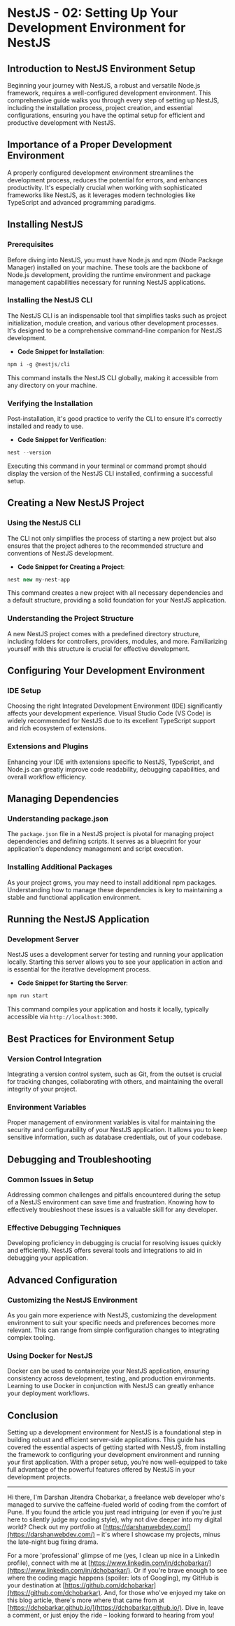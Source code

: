 # NestJS - 02: Setting Up Your Development Environment for NestJS

## Introduction to NestJS Environment Setup

Beginning your journey with NestJS, a robust and versatile Node.js framework, requires a well-configured development environment. This comprehensive guide walks you through every step of setting up NestJS, including the installation process, project creation, and essential configurations, ensuring you have the optimal setup for efficient and productive development with NestJS.

## Importance of a Proper Development Environment

A properly configured development environment streamlines the development process, reduces the potential for errors, and enhances productivity. It's especially crucial when working with sophisticated frameworks like NestJS, as it leverages modern technologies like TypeScript and advanced programming paradigms.

## Installing NestJS

### Prerequisites

Before diving into NestJS, you must have Node.js and npm (Node Package Manager) installed on your machine. These tools are the backbone of Node.js development, providing the runtime environment and package management capabilities necessary for running NestJS applications.

### Installing the NestJS CLI

The NestJS CLI is an indispensable tool that simplifies tasks such as project initialization, module creation, and various other development processes. It's designed to be a comprehensive command-line companion for NestJS development.

- **Code Snippet for Installation**:

```jsx
npm i -g @nestjs/cli
```

This command installs the NestJS CLI globally, making it accessible from any directory on your machine.

### Verifying the Installation

Post-installation, it's good practice to verify the CLI to ensure it's correctly installed and ready to use.

- **Code Snippet for Verification**:

```jsx
nest --version
```

Executing this command in your terminal or command prompt should display the version of the NestJS CLI installed, confirming a successful setup.

## Creating a New NestJS Project

### Using the NestJS CLI

The CLI not only simplifies the process of starting a new project but also ensures that the project adheres to the recommended structure and conventions of NestJS development.

- **Code Snippet for Creating a Project**:

```jsx
nest new my-nest-app
```

This command creates a new project with all necessary dependencies and a default structure, providing a solid foundation for your NestJS application.

### Understanding the Project Structure

A new NestJS project comes with a predefined directory structure, including folders for controllers, providers, modules, and more. Familiarizing yourself with this structure is crucial for effective development.

## Configuring Your Development Environment

### IDE Setup

Choosing the right Integrated Development Environment (IDE) significantly affects your development experience. Visual Studio Code (VS Code) is widely recommended for NestJS due to its excellent TypeScript support and rich ecosystem of extensions.

### Extensions and Plugins

Enhancing your IDE with extensions specific to NestJS, TypeScript, and Node.js can greatly improve code readability, debugging capabilities, and overall workflow efficiency.

## Managing Dependencies

### Understanding package.json

The `package.json` file in a NestJS project is pivotal for managing project dependencies and defining scripts. It serves as a blueprint for your application's dependency management and script execution.

### Installing Additional Packages

As your project grows, you may need to install additional npm packages. Understanding how to manage these dependencies is key to maintaining a stable and functional application environment.

## Running the NestJS Application

### Development Server

NestJS uses a development server for testing and running your application locally. Starting this server allows you to see your application in action and is essential for the iterative development process.

- **Code Snippet for Starting the Server**:

```jsx
npm run start
```

This command compiles your application and hosts it locally, typically accessible via `http://localhost:3000`.

## Best Practices for Environment Setup

### Version Control Integration

Integrating a version control system, such as Git, from the outset is crucial for tracking changes, collaborating with others, and maintaining the overall integrity of your project.

### Environment Variables

Proper management of environment variables is vital for maintaining the security and configurability of your NestJS application. It allows you to keep sensitive information, such as database credentials, out of your codebase.

## Debugging and Troubleshooting

### Common Issues in Setup

Addressing common challenges and pitfalls encountered during the setup of a NestJS environment can save time and frustration. Knowing how to effectively troubleshoot these issues is a valuable skill for any developer.

### Effective Debugging Techniques

Developing proficiency in debugging is crucial for resolving issues quickly and efficiently. NestJS offers several tools and integrations to aid in debugging your application.

## Advanced Configuration

### Customizing the NestJS Environment

As you gain more experience with NestJS, customizing the development environment to suit your specific needs and preferences becomes more relevant. This can range from simple configuration changes to integrating complex tooling.

### Using Docker for NestJS

Docker can be used to containerize your NestJS application, ensuring consistency across development, testing, and production environments. Learning to use Docker in conjunction with NestJS can greatly enhance your deployment workflows.

## Conclusion

Setting up a development environment for NestJS is a foundational step in building robust and efficient server-side applications. This guide has covered the essential aspects of getting started with NestJS, from installing the framework to configuring your development environment and running your first application. With a proper setup, you’re now well-equipped to take full advantage of the powerful features offered by NestJS in your development projects.

---

Hi there, I'm Darshan Jitendra Chobarkar, a freelance web developer who's managed to survive the caffeine-fueled world of coding from the comfort of Pune. If you found the article you just read intriguing (or even if you're just here to silently judge my coding style), why not dive deeper into my digital world? Check out my portfolio at [https://darshanwebdev.com/](https://darshanwebdev.com/) – it's where I showcase my projects, minus the late-night bug fixing drama.

For a more 'professional' glimpse of me (yes, I clean up nice in a LinkedIn profile), connect with me at [https://www.linkedin.com/in/dchobarkar/](https://www.linkedin.com/in/dchobarkar/). Or if you're brave enough to see where the coding magic happens (spoiler: lots of Googling), my GitHub is your destination at [https://github.com/dchobarkar](https://github.com/dchobarkar). And, for those who've enjoyed my take on this blog article, there's more where that came from at [https://dchobarkar.github.io/](https://dchobarkar.github.io/). Dive in, leave a comment, or just enjoy the ride – looking forward to hearing from you!
